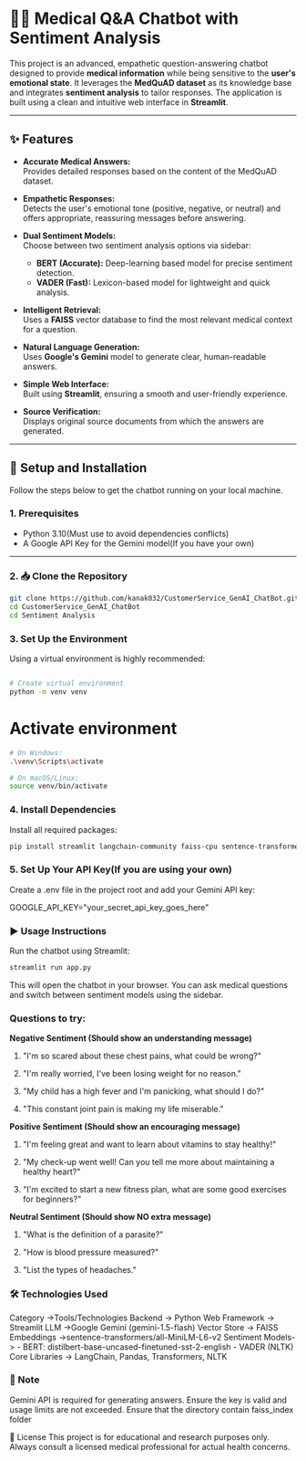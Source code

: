 # 🧑‍⚕️ Medical Q&A Chatbot with Sentiment Analysis

This project is an advanced, empathetic question-answering chatbot designed to provide **medical information** while being sensitive to the **user's emotional state**. It leverages the **MedQuAD dataset** as its knowledge base and integrates **sentiment analysis** to tailor responses. The application is built using a clean and intuitive web interface in **Streamlit**.

---

## ✨ Features

- **Accurate Medical Answers:**  
  Provides detailed responses based on the content of the MedQuAD dataset.

- **Empathetic Responses:**  
  Detects the user's emotional tone (positive, negative, or neutral) and offers appropriate, reassuring messages before answering.

- **Dual Sentiment Models:**  
  Choose between two sentiment analysis options via sidebar:
  - **BERT (Accurate):** Deep-learning based model for precise sentiment detection.
  - **VADER (Fast):** Lexicon-based model for lightweight and quick analysis.

- **Intelligent Retrieval:**  
  Uses a **FAISS** vector database to find the most relevant medical context for a question.

- **Natural Language Generation:**  
  Uses **Google's Gemini** model to generate clear, human-readable answers.

- **Simple Web Interface:**  
  Built using **Streamlit**, ensuring a smooth and user-friendly experience.

- **Source Verification:**  
  Displays original source documents from which the answers are generated.

---

## 🚀 Setup and Installation

Follow the steps below to get the chatbot running on your local machine.

### 1. Prerequisites

- Python 3.10(Must use to avoid dependencies conflicts)
- A Google API Key for the Gemini model(If you have your own)

---

### 2. 📥 Clone the Repository

```bash
git clone https://github.com/kanak032/CustomerService_GenAI_ChatBot.git
cd CustomerService_GenAI_ChatBot
cd Sentiment Analysis
```


### 3. Set Up the Environment

Using a virtual environment is highly recommended:

```bash

# Create virtual environment
python -m venv venv
```
# Activate environment
```bash
# On Windows:
.\venv\Scripts\activate

# On macOS/Linux:
source venv/bin/activate
```

### 4. Install Dependencies
Install all required packages:
```bash
pip install streamlit langchain-community faiss-cpu sentence-transformers python-dotenv google-generativeai transformers nltk
```
### 5. Set Up Your API Key(If you are using your own)
Create a .env file in the project root and add your Gemini API key:

GOOGLE_API_KEY="your_secret_api_key_goes_here"

### ▶️ Usage Instructions
Run the chatbot using Streamlit:

```bash
streamlit run app.py
```
This will open the chatbot in your browser. You can ask medical questions and switch between sentiment models using the sidebar.
### Questions to try:
**Negative Sentiment (Should show an understanding message)**

1. "I'm so scared about these chest pains, what could be wrong?"

2. "I'm really worried, I've been losing weight for no reason."

3. "My child has a high fever and I'm panicking, what should I do?"

4. "This constant joint pain is making my life miserable."

**Positive Sentiment (Should show an encouraging message)**

1. "I'm feeling great and want to learn about vitamins to stay healthy!"

2. "My check-up went well! Can you tell me more about maintaining a healthy heart?"

3. "I'm excited to start a new fitness plan, what are some good exercises for beginners?"

**Neutral Sentiment (Should show NO extra message)**

1. "What is the definition of a parasite?"

2. "How is blood pressure measured?"

3. "List the types of headaches."

### 🛠 Technologies Used
Category	    ->Tools/Technologies
Backend       ->	Python
Web Framework ->	Streamlit
LLM	          ->Google Gemini (gemini-1.5-flash)
Vector Store  ->	FAISS
Embeddings	   ->sentence-transformers/all-MiniLM-L6-v2
Sentiment Models->	- BERT: distilbert-base-uncased-finetuned-sst-2-english
                   - VADER (NLTK)
Core Libraries   ->	LangChain, Pandas, Transformers, NLTK

### 📌 Note
Gemini API is required for generating answers. Ensure the key is valid and usage limits are not exceeded.
Ensure that the directory contain faiss_index folder

📄 License
This project is for educational and research purposes only. Always consult a licensed medical professional for actual health concerns.









